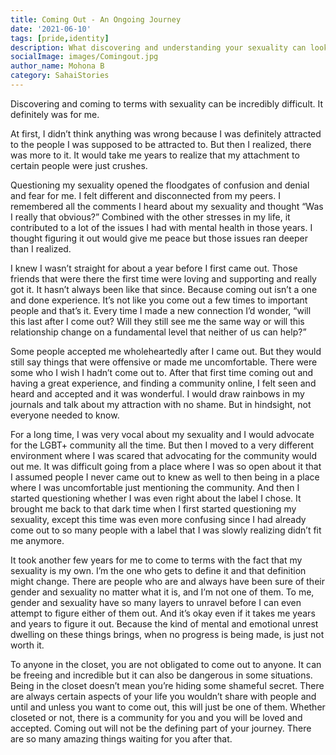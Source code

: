 ```yaml
---  
title: Coming Out - An Ongoing Journey
date: '2021-06-10'  
tags: [pride,identity]  
description: What discovering and understanding your sexuality can look like  
socialImage: images/Comingout.jpg
author_name: Mohona B
category: SahaiStories
---  
```

Discovering and coming to terms with sexuality can be incredibly difficult. It definitely was for me.

At first, I didn’t think anything was wrong because I was definitely attracted to the people I was supposed to be attracted to. But then I realized, there was more to it. It would take me years to realize that my attachment to certain people were just crushes.

Questioning my sexuality opened the floodgates of confusion and denial and fear for me. I felt different and disconnected from my peers. I remembered all the comments I heard about my sexuality and thought “Was I really that obvious?” Combined with the other stresses in my life, it contributed to a lot of the issues I had with mental health in those years. I thought figuring it out would give me peace but those issues ran deeper than I realized.

I knew I wasn’t straight for about a year before I first came out. Those friends that were there the first time were loving and supporting and really got it. It hasn’t always been like that since. Because coming out isn’t a one and done experience. It’s not like you come out a few times to important people and that’s it. Every time I made a new connection I’d wonder, “will this last after I come out? Will they still see me the same way or will this relationship change on a fundamental level that neither of us can help?”

Some people accepted me wholeheartedly after I came out. But they would still say things that were offensive or made me uncomfortable. There were some who I wish I hadn’t come out to. After that first time coming out and having a great experience, and finding a community online, I felt seen and heard and accepted and it was wonderful. I would draw rainbows in my journals and talk about my attraction with no shame. But in hindsight, not everyone needed to know.

For a long time, I was very vocal about my sexuality and I would advocate for the LGBT+ community all the time. But then I moved to a very different environment where I was scared that advocating for the community would out me. It was difficult going from a place where I was so open about it that I assumed people I never came out to knew as well to then being in a place where I was uncomfortable just mentioning the community. And then I started questioning whether I was even right about the label I chose. It brought me back to that dark time when I first started questioning my sexuality, except this time was even more confusing since I had already come out to so many people with a label that I was slowly realizing didn’t fit me anymore.

It took another few years for me to come to terms with the fact that my sexuality is my own. I’m the one who gets to define it and that definition might change. There are people who are and always have been sure of their gender and sexuality no matter what it is, and I’m not one of them. To me, gender and sexuality have so many layers to unravel before I can even attempt to figure either of them out. And it’s okay even if it takes me years and years to figure it out. Because the kind of mental and emotional unrest dwelling on these things brings, when no progress is being made, is just not worth it.

To anyone in the closet, you are not obligated to come out to anyone. It can be freeing and incredible but it can also be dangerous in some situations. Being in the closet doesn’t mean you’re hiding some shameful secret. There are always certain aspects of your life you wouldn’t share with people and until and unless you want to come out, this will just be one of them. Whether closeted or not, there is a community for you and you will be loved and accepted. Coming out will not be the defining part of your journey. There are so many amazing things waiting for you after that.

